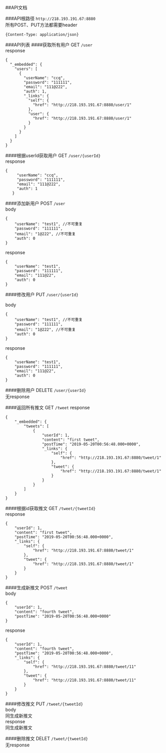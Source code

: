 ##API文档

###API根路径
`http://218.193.191.67:8880`  
所有POST、PUT方法都需要header  
```
{Content-Type: application/json}
``` 


###API列表
####获取所有用户 GET
`/user`  
response  
```
{
  "_embedded": {
    "users": [
      {
        "userName": "ccq",
        "password": "111111",
        "email": "111@222",
        "auth": 1,
        "_links": {
          "self": {
            "href": "http://218.193.191.67:8880/user/1"
          },
          "user": {
            "href": "http://218.193.191.67:8880/user/1"
          }
        }
      }
    ]
  }
}
```

####根据userId获取用户 GET
`/user/{userId}`  
response
```
{
     "userName": "ccq",
     "password": "111111",
     "email": "111@222",
     "auth": 1
   }
```

####添加新用户 POST
`/user`  
body

```
{
    "userName": "test1", //不可重复
    "password": "111111",
    "email": "1@222", //不可重复
    "auth": 0
}
```
response
```
{
    "userName": "test1",
    "password": "111111",
    "email": "111@22",
    "auth": 0
}
```

####修改用户 PUT
`/user/{userId}`  

body
```
{
    "userName": "test1", //不可重复
    "password": "111111",
    "email": "1@222", //不可重复
    "auth": 0
}
```
response
```
{
    "userName": "test1",
    "password": "111111",
    "email": "111@22",
    "auth": 0
}
```

####删除用户 DELETE
`/user/{userId}`  
无response  

####返回所有推文 GET
`/tweet`
response
```
{
    "_embedded": {
        "tweets": [
            {
                "userId": 1,
                "content": "first tweet",
                "postTime": "2019-05-20T00:56:48.000+0000",
                "_links": {
                    "self": {
                        "href": "http://218.193.191.67:8880/tweet/1"
                    },
                    "tweet": {
                        "href": "http://218.193.191.67:8880/tweet/1"
                    }
                }
            }
        ]
    }
}
```

####根据id获取推文 GET
`/tweet/{tweetId}`  
response
```
{
    "userId": 1,
    "content": "first tweet",
    "postTime": "2019-05-20T00:56:48.000+0000",
    "_links": {
        "self": {
            "href": "http://218.193.191.67:8880/tweet/1"
        },
        "tweet": {
            "href": "http://218.193.191.67:8880/tweet/1"
        }
    }
}
```

####生成新推文 POST
`/tweet`  
body
```
{
    "userId": 1,
    "content": "fourth tweet",
    "postTime": "2019-05-20T00:56:48.000+0000"
}
```
response
```
{
    "userId": 1,
    "content": "fourth tweet",
    "postTime": "2019-05-20T00:56:48.000+0000",
    "_links": {
        "self": {
            "href": "http://218.193.191.67:8880/tweet/11"
        },
        "tweet": {
            "href": "http://218.193.191.67:8880/tweet/11"
        }
    }
}
```

####修改推文 PUT
`/tweet/{tweetId}`  
body  
同生成新推文  
response  
同生成新推文

####删除推文 DELET
`/tweet/{tweetId}`   
无response

